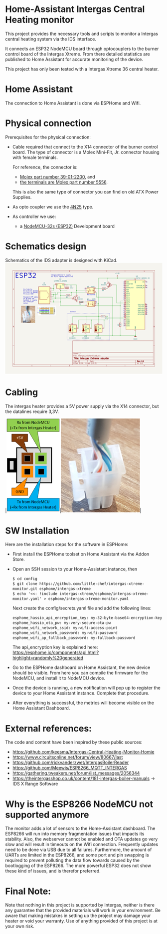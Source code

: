 # Home-Assistant Intergas Central Heating monitor

This project provides the necessary tools and scripts to monitor a Intergas
central heating system via the IDS interface.

It connects an ESP32 NodeMCU board through optocouplers to the burner control
board of the Intergas Xtreme. From there detailed statistics are published to
Home Assistant for accurate monitoring of the device.

This project has only been tested with a Intergas Xtreme 36 central heater.

# Home Assistant
The connection to Home Assistant is done via ESPHome and Wifi.

# Physical connection

Prerequisites for the physical connection:
* Cable required that connect to the X14 connector of the burner control board.
  The type of connector is a Molex Mini-Fit, Jr. connector housing with female
  terminals.

  For reference, the connector is:
  * [Molex part number 39-01-2200](https://www.conrad.nl/p/molex-39012040-mini-fit-jr-receptacle-housing-dual-row-4-circuits-ul-94v-2-natural-2448286), and
  * [the terminals are Molex part number 5556](https://www.conrad.nl/p/molex-39000078-100-pcs-mini-fit-female-crimp-terminal-tin-sn-over-copper-cu-plated-brass-16-awg-bag-2448254).

  This is also the same type of connector you can find on old ATX Power Supplies.

* As opto coupler we use the [4N25](https://www.conrad.nl/p/lite-on-optocoupler-fototransistor-4n25-dip-6-transistor-dc-1127375) type.

* As controller we use:
  * a [NodeMCU-32s (ESP32)](https://docs.platformio.org/en/latest/boards/espressif32/nodemcu-32s.html) Development board


# Schematics design

Schematics of the IDS adapter is designed with KiCad.
<img src="./images/schematic.png">


# Cabling
The intergas heater provides a 5V power supply via the X14 connector, but the datalines require 3,3V.

|<img src="./images/pinout-X14.png" height="300">|<img src="./images/X14.png" height="300">|


# SW Installation

Here are the installation steps for the software in ESPHome:
* First install the ESPHome toolset on Home Assistant via the Addon Store.
* Open an SSH session to your Home-Assistant instance, then
  ```
  $ cd config
  $ git clone https://github.com/little-chef/intergas-xtreme-monitor.git esphome/intergas-xtreme
  $ echo '<<: !include intergas-xtreme/esphome/intergas-xtreme-monitor.yaml' > esphome/intergas-xtreme-monitor.yaml
  ```
  Next create the config/secrets.yaml file and add the following lines:
  ```
  esphome_hassio_api_encryption_key: my-32-byte-base64-encryption-key
  esphome_hassio_ota_pw: my-very-secure-ota-pw
  esphome_wifi_network_ssid: my-wifi-access-point
  esphome_wifi_network_password: my-wifi-password
  esphome_wifi_ap_fallback_password: my-fallback-password
  ```
  The api_encryption key is explained here: https://esphome.io/components/api.html?highlight=randomly%20generated

* Go to the ESPHome dashboard on Home Assistant, the new device should be visible. From
  here you can compile the firmware for the NodeMCU, and install it to NodeMCU device.
* Once the device is running, a new notification will pop up to register the device to your
  Home Assistant instance. Complete that procedure.
* After everything is successful, the metrics will become visible on the Home Assistant Dashboard.

# External references:

The code and content have been inspired by these public sources:
* https://github.com/keesma/Intergas-Central-Heating-Monitor-Homie
* https://www.circuitsonline.net/forum/view/80667/last
* https://github.com/rickvanderzwet/IntergasBoilerReader
* https://github.com/Meewis/ESP8266_MQTT_INTERGAS
* https://gathering.tweakers.net/forum/list_messages/2056344
* https://theintergasshop.co.uk/content/181-intergas-boiler-manuals -> IDS X Range Software

# Why is the ESP8266 NodeMCU not supported anymore
The monitor adds a lot of sensors to the Home-Assistant dashboard.
The ESP8266 will run into memory fragmentation issues that impacts its stability.
Also, the webserver cannot be enabled and OTA updates go very slow and will result
in timeouts on the Wifi connection. Frequently updates need to be done via USB due
to all failures. Furthermore, the amount of UARTs are limited in the ESP8266, and
some port and pin swapping is required to prevent polluting the data flow towards
caused by the bootlogging of the ESP8266.
The more powerful ESP32 does not show these kind of issues, and is therefor preferred.

# Final Note:

Note that nothing in this project is supported by Intergas, neither is
there any guarantee that the provided materials will work in your environment.
Be aware that making mistakes in setting up the project may damage your heater
or void your warranty. Use of anything provided of this project is at your own
risk.
